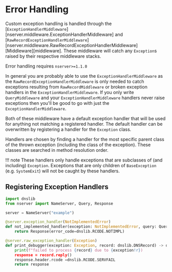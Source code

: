 # Error Handling

Custom exception handling is handled through the [`ExceptionHandlerMiddleware`][nserver.middleware.ExceptionHandlerMiddleware] and [`RawRecordExceptionHandlerMiddleware`][nserver.middleware.RawRecordExceptionHandlerMiddleware] [Middleware][middleware]. These middleware will catch any `Exception`s raised by their respective middleware stacks.

Error handling requires `nserver>=1.1.0`

In general you are probably able to use the `ExceptionHandlerMiddleware` as the `RawRecordExceptionHandlerMiddleware` is only needed to catch exceptions resulting from `RawRecordMiddleware` or broken exception handlers in the `ExceptionHandlerMiddleware`. If you only write `QueryMiddleware` and your `ExceptionHandlerMiddleware` handlers never raise exceptions then you'll be good to go with just the `ExceptionHandlerMiddleware`.

Both of these middleware have a default exception handler that will be used for anything not matching a registered handler. The default handler can be overwritten by registering a handler for the `Exception` class.

Handlers are chosen by finding a handler for the most specific parent class of the thrown exception (including the class of the exception). These classes are searched in method resolution order.

!!! note
    These handlers only handle exceptions that are subclasses of (and including) `Exception`. Exceptions that are only children of `BaseException` (e.g. `SystemExit`) will not be caught by these handlers.

## Registering Exception Handlers

```python
import dnslib
from nserver import NameServer, Query, Response

server = NameServer("example")

@server.exception_handler(NotImplementedError)
def not_implemented_handler(exception: NotImplementedError, query: Query) -> Response:
    return Response(error_code=dnslib.RCODE.NOTIMPL)

@server.raw_exception_handler(Exception)
def print_debugger(exception: Exception, record: dnslib.DNSRecord) -> dnslib.DNSRecord:
    print(f"failed to process {record} due to {exception!r})
    response = record.reply()
    response.header.rcode =dnslib.RCODE.SERVFAIL
    return response
```
